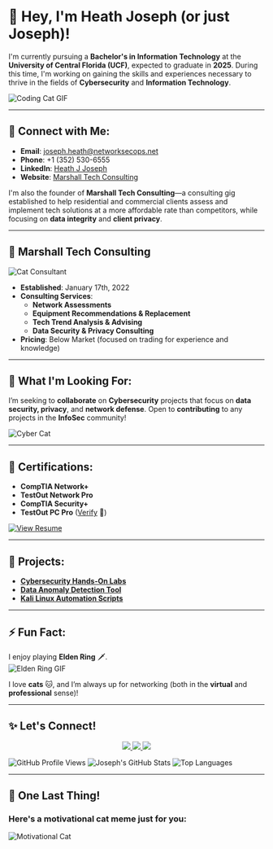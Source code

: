 # 👋 Hey, I'm Heath Joseph (or just **Joseph**)!  

I'm currently pursuing a **Bachelor's in Information Technology** at the **University of Central Florida (UCF)**, expected to graduate in **2025**. During this time, I'm working on gaining the skills and experiences necessary to thrive in the fields of **Cybersecurity** and **Information Technology**.

![Coding Cat GIF](https://media.giphy.com/media/JIX9t2j0ZTN9S/giphy.gif)

---

## 🔗 Connect with Me:
- **Email**: [joseph.heath@networksecops.net](mailto:joseph.heath@networksecops.net)
- **Phone**: +1 (352) 530-6555
- **LinkedIn**: [Heath J Joseph](https://www.linkedin.com/in/heath-j-joseph-86b439242)  
- **Website**: [Marshall Tech Consulting](https://josephswebsite5.godaddysites.com)  

I'm also the founder of **Marshall Tech Consulting**—a consulting gig established to help residential and commercial clients assess and implement tech solutions at a more affordable rate than competitors, while focusing on **data integrity** and **client privacy**.

---

## 🏢 **Marshall Tech Consulting**
![Cat Consultant](https://media.giphy.com/media/5i7umUqAOYYEw/giphy.gif)

- **Established**: January 17th, 2022  
- **Consulting Services**:  
  - **Network Assessments**  
  - **Equipment Recommendations & Replacement**  
  - **Tech Trend Analysis & Advising**  
  - **Data Security & Privacy Consulting**  
- **Pricing**: Below Market (focused on trading for experience and knowledge)

---

## 💞️ What I'm Looking For:
I’m seeking to **collaborate** on **Cybersecurity** projects that focus on **data security, privacy**, and **network defense**. Open to **contributing** to any projects in the **InfoSec** community!

![Cyber Cat](https://media.giphy.com/media/1BXa2alBjrCXC/giphy.gif)

---

## 📄 Certifications:
- **CompTIA Network+**
- **TestOut Network Pro**
- **CompTIA Security+**
- **TestOut PC Pro** ([Verify](https://certification.testout.com/verifycert/6-1C6-V5HA28) 🔗)

[![View Resume](https://img.shields.io/badge/View-My_Resume-informational?style=for-the-badge&logo=github)](https://github.com/baowulf-hunter20/baowulf-hunter20/blob/f02c960e3a2d154fb12d0ead2f848ca8d6010297/Joseph's%20Resume%20-%20May%202024-1.pdf)

---

## 🌟 Projects:
- [**Cybersecurity Hands-On Labs**](#)  
- [**Data Anomaly Detection Tool**](#)  
- [**Kali Linux Automation Scripts**](#)

---

## ⚡ Fun Fact:
I enjoy playing **Elden Ring** 🗡️.  
![Elden Ring GIF](https://i.giphy.com/media/v1.Y2lkPTc5MGI3NjExdDN4b2E3NW96cWczZ3lvZzMxaGdoc2V0azRsMmhzdWxhazVsc3ZucSZlcD12MV9pbnRlcm5hbF9naWZfYnlfaWQmY3Q9Zw/cbPZqLTl9JEQMiPWQY/giphy-downsized-large.gif)

I love **cats** 🐱, and I’m always up for networking (both in the **virtual** and **professional** sense)!

---

## ✨ Let's Connect!
<p align="center">
  <a href="mailto:joseph.heath@networksecops.net">
    <img src="https://img.shields.io/badge/Email-0078D4?style=for-the-badge&logo=gmail&logoColor=white" />
  </a>
  <a href="https://linkedin.com/in/joseph-heath">
    <img src="https://img.shields.io/badge/LinkedIn-0A66C2?style=for-the-badge&logo=linkedin&logoColor=white" />
  </a>
  <a href="https://github.com/heath-joseph">
    <img src="https://img.shields.io/badge/GitHub-181717?style=for-the-badge&logo=github&logoColor=white" />
  </a>
</p>

![GitHub Profile Views](https://komarev.com/ghpvc/?username=heath-joseph&style=flat-square&color=brightgreen)
![Joseph's GitHub Stats](https://github-readme-stats.vercel.app/api?username=heath-joseph&show_icons=true&theme=radical)
![Top Languages](https://github-readme-stats.vercel.app/api/top-langs/?username=heath-joseph&layout=compact&theme=radical)

---

## 🐾 One Last Thing!
### Here's a motivational cat meme just for you:
![Motivational Cat](https://media.giphy.com/media/v6aOjy0Qo1fIA/giphy.gif)

